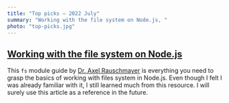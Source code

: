 ```yaml
---
title: "Top picks — 2022 July"
summary: "Working with the file system on Node.js, "
photo: "top-picks.jpg"
---
```


## [Working with the file system on Node.js](https://2ality.com/2022/06/nodejs-file-system.html)

This `fs` module guide by [Dr. Axel Rauschmayer](https://twitter.com/rauschma) is everything you need to grasp the basics of working with files system in Node.js. Even though I felt I was already familiar with it, I still learned much from this resource. I will surely use this article as a reference in the future.
